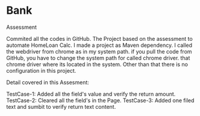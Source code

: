 # Bank
Assessment

Commited all the codes in GitHub.
The Project based on the assessment to automate HomeLoan Calc.
I made a project as Maven dependency.
I called the webdriver from chrome as in my system path. if you pull the code from GitHub, you have to change the system path for called chrome driver. that chrome driver where its located in the system.
Other than that there is no configuration in this project.

Detail covered in this Assesment:

TestCase-1: Added all the field's value and verify the return amount.
TestCase-2: Cleared all the field's  in the Page.
TestCase-3: Added one filed text and sumbit to verify return text content.

